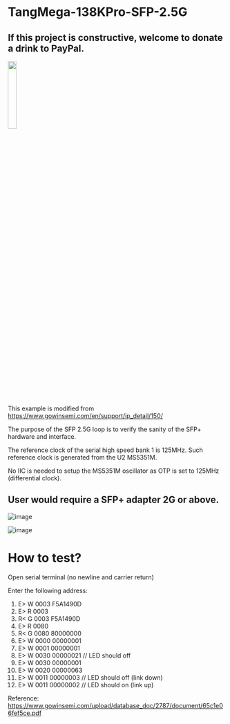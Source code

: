 # TangMega-138KPro-SFP-2.5G

## If this project is constructive, welcome to donate a drink to PayPal.

<img src="https://github.com/briansune/FPGA-Camera-MIPI-DVP-Verilog/assets/29487339/75ccc568-4f17-48a1-b2af-20211f98896c" style="height:20%; width:20%">

This example is modified from https://www.gowinsemi.com/en/support/ip_detail/150/

The purpose of the SFP 2.5G loop is to verify the sanity of the SFP+ hardware and interface.

The reference clock of the serial high speed bank 1 is 125MHz. Such reference clock is generated from the U2 MS5351M.

No IIC is needed to setup the MS5351M oscillator as OTP is set to 125MHz (differential clock).

## User would require a SFP+ adapter 2G or above.

![image](https://github.com/briansune/TangMega-138KPro-SFP-2.5G/assets/29487339/94bcc062-ae9a-4b0e-953e-0976f0121516)

![image](https://github.com/briansune/TangMega-138KPro-SFP-2.5G/assets/29487339/3d0eea7d-f153-4627-bed8-84c6477f4094)

# How to test?

Open serial terminal (no newline and carrier return)

Enter the following address:

1) E> W 0003 F5A1490D
2) E> R 0003
3) R< G 0003 F5A1490D
4) E> R 0080
5) R< G 0080 80000000
6) E> W 0000 00000001
7) E> W 0001 00000001
8) E> W 0030 00000021  // LED should off
9) E> W 0030 00000001
10) E> W 0020 00000063
11) E> W 0011 00000003  // LED should off (link down)
12) E> W 0011 00000002  // LED should on (link up)

Reference: https://www.gowinsemi.com/upload/database_doc/2787/document/65c1e06fef5ce.pdf

